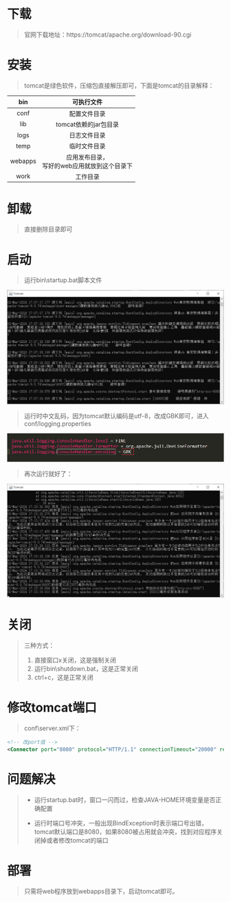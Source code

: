 # 下载

> 官网下载地址：https://tomcat/apache.org/download-90.cgi



# 安装

> tomcat是绿色软件，压缩包直接解压即可，下面是tomcat的目录解释：

|   bin   |                   可执行文件                    |
| :-----: | :---------------------------------------------: |
|  conf   |                  配置文件目录                   |
|   lib   |              tomcat依赖的jar包目录              |
|  logs   |                  日志文件目录                   |
|  temp   |                  临时文件目录                   |
| webapps | 应用发布目录，<br>写好的web应用就放到这个目录下 |
|  work   |                    工作目录                     |



# 卸载

> 直接删除目录即可



# 启动

> 运行bin\startup.bat脚本文件

![image-20240302170922463](assets/image-20240302170922463.png)

> 运行时中文乱码，因为tomcat默认编码是utf-8，改成GBK即可，进入conf/logging.properties

![image-20240302171220213](assets/image-20240302171220213.png)

> 再次运行就好了：

![image-20240302171325383](assets/image-20240302171325383.png)



# 关闭

> 三种方式：
>
> 1. 直接窗口x关闭，这是强制关闭
> 2. 运行bin\shutdown.bat，这是正常关闭
> 3. ctrl+c，这是正常关闭



# 修改tomcat端口

> conf\server.xml下：

```xml
<!-- 改port值 -->
<Connector port="8080" protocol="HTTP/1.1" connectionTimeout="20000" redirectPort="8443"/>
```



# 问题解决

> - 运行startup.bat时，窗口一闪而过，检查JAVA-HOME环境变量是否正确配置
>
> - 运行时端口号冲突，一般出现BindException时表示端口号出错，tomcat默认端口是8080，如果8080被占用就会冲突，找到对应程序关闭掉或者修改tomcat的端口



# 部署

> 只需将web程序放到webapps目录下，启动tomcat即可。